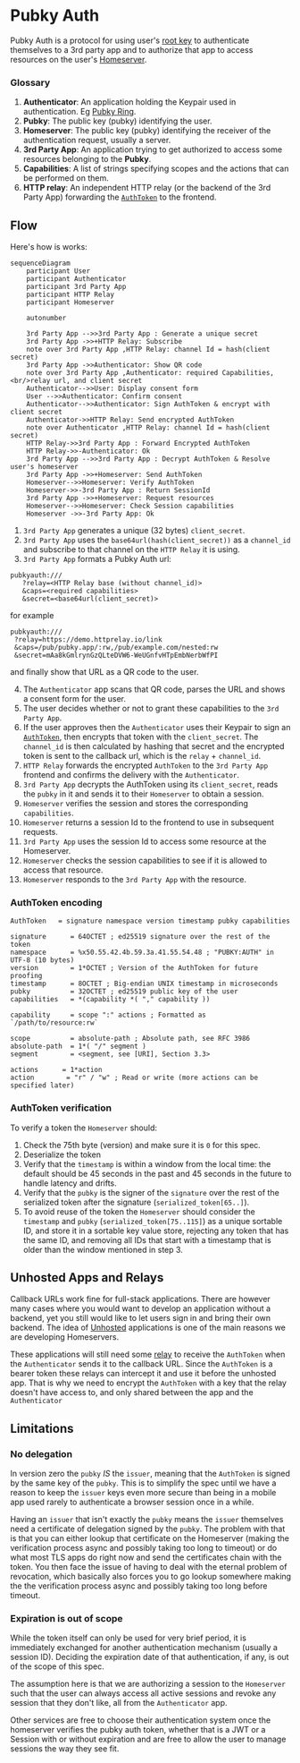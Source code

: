 # Pubky Auth

Pubky Auth is a protocol for using user's [root key](../concepts/rootkey.md) to authenticate themselves to a 3rd party app and to authorize that app to access resources on the user's [Homeserver](../concepts/homeserver.md).

### Glossary
1. **Authenticator**: An application holding the Keypair used in authentication. Eg [Pubky Ring](https://github.com/pubky/pubky-ring).
2. **Pubky**: The public key (pubky) identifying the user.
3. **Homeserver**: The public key (pubky) identifying the receiver of the authentication request, usually a server.
4. **3rd Party App**: An application trying to get authorized to access some resources belonging to the **Pubky**.
5. **Capabilities**: A list of strings specifying scopes and the actions that can be performed on them.
6. **HTTP relay**: An independent HTTP relay (or the backend of the 3rd Party App) forwarding the [`AuthToken`](#authtoken-encoding) to the frontend.  

## Flow

Here's how is works:

```mermaid
sequenceDiagram
    participant User
    participant Authenticator
    participant 3rd Party App 
    participant HTTP Relay
    participant Homeserver

    autonumber
    
    3rd Party App -->>3rd Party App : Generate a unique secret
    3rd Party App ->>+HTTP Relay: Subscribe
    note over 3rd Party App ,HTTP Relay: channel Id = hash(client secret)
    3rd Party App ->>Authenticator: Show QR code
    note over 3rd Party App ,Authenticator: required Capabilities,<br/>relay url, and client secret
    Authenticator-->>User: Display consent form
    User -->>Authenticator: Confirm consent
    Authenticator-->>Authenticator: Sign AuthToken & encrypt with client secret
    Authenticator->>HTTP Relay: Send encrypted AuthToken
    note over Authenticator ,HTTP Relay: channel Id = hash(client secret)
    HTTP Relay->>3rd Party App : Forward Encrypted AuthToken
    HTTP Relay->>-Authenticator: Ok
    3rd Party App -->>3rd Party App : Decrypt AuthToken & Resolve user's homeserver
    3rd Party App ->>+Homeserver: Send AuthToken
    Homeserver-->>Homeserver: Verify AuthToken
    Homeserver->>-3rd Party App : Return SessionId
    3rd Party App ->>+Homeserver: Request resources
    Homeserver-->>Homeserver: Check Session capabilities
    Homeserver ->>-3rd Party App: Ok
```

1. `3rd Party App` generates a unique (32 bytes) `client_secret`.
2. `3rd Party App` uses the `base64url(hash(client_secret))` as a `channel_id` and subscribe to that channel on the `HTTP Relay` it is using.
3. `3rd Party App` formats a Pubky Auth url:
```
pubkyauth:///
   ?relay=<HTTP Relay base (without channel_id)>
   &caps=<required capabilities>
   &secret=<base64url(client_secret)>
```
 for example 
 ```
pubkyauth:///
  ?relay=https://demo.httprelay.io/link
  &caps=/pub/pubky.app/:rw,/pub/example.com/nested:rw
  &secret=mAa8kGmlrynGzQLteDVW6-WeUGnfvHTpEmbNerbWfPI
 ```
 and finally show that URL as a QR code to the user.
 
4. The `Authenticator` app scans that QR code, parses the URL and shows a consent form for the user.
5. The user decides whether or not to grant these capabilities to the `3rd Party App`.
7. If the user approves then the `Authenticator` uses their Keypair to sign an [`AuthToken`](#authtoken-encoding), then encrypts that token with the `client_secret`. The `channel_id` is then calculated by hashing that secret and the encrypted token is sent to the callback url, which is the `relay` + `channel_id`.
8. `HTTP Relay` forwards the encrypted `AuthToken` to the `3rd Party App` frontend and confirms the delivery with the `Authenticator`.
10. `3rd Party App` decrypts the AuthToken using its `client_secret`, reads the `pubky` in it and sends it to their `Homeserver` to obtain a session.
11. `Homeserver` verifies the session and stores the corresponding `capabilities`.
12. `Homeserver` returns a session Id to the frontend to use in subsequent requests.
13. `3rd Party App` uses the session Id to access some resource at the Homeserver.
14. `Homeserver` checks the session capabilities to see if it is allowed to access that resource.
15. `Homeserver` responds to the `3rd Party App` with the resource.

### AuthToken encoding
```abnf
AuthToken   = signature namespace version timestamp pubky capabilities

signature      = 64OCTET ; ed25519 signature over the rest of the token
namespace      = %x50.55.42.4b.59.3a.41.55.54.48 ; "PUBKY:AUTH" in UTF-8 (10 bytes)
version        = 1*OCTET ; Version of the AuthToken for future proofing
timestamp      = 8OCTET ; Big-endian UNIX timestamp in microseconds
pubky          = 32OCTET ; ed25519 public key of the user
capabilities   = *(capability *( "," capability ))

capability     = scope ":" actions ; Formatted as `/path/to/resource:rw`

scope          = absolute-path ; Absolute path, see RFC 3986
absolute-path  = 1*( "/" segment )
segment        = <segment, see [URI], Section 3.3>

actions      = 1*action
action        = "r" / "w" ; Read or write (more actions can be specified later)
```

### AuthToken verification
To verify a token the `Homeserver` should:
1. Check the 75th byte (version) and make sure it is `0` for this spec.
1. Deserialize the token
1. Verify that the `timestamp` is within a window from the local time: the default should be 45 seconds in the past and 45 seconds in the future to handle latency and drifts.
1. Verify that the `pubky` is the signer of the `signature` over the rest of the serialized token after the signature (`serialized_token[65..]`).
1. To avoid reuse of the token the `Homeserver` should consider the `timestamp` and `pubky`  (`serialized_token[75..115]`) as a unique sortable ID, and store it in a sortable key value store, rejecting any token that has the same ID, and removing all IDs that start with a timestamp that is older than the window mentioned in step 3.

## Unhosted Apps and Relays
Callback URLs work fine for full-stack applications. There are however many cases where you would want to develop an application without a backend, yet you still would like to let users sign in and bring their own backend. The idea of [Unhosted](https://unhosted.org/) applications is one of the main reasons we are developing Homeservers.

These applications will still need some [relay](https://httprelay.io/) to receive the `AuthToken` when the `Authenticator` sends it to the callback URL. Since the `AuthToken` is a bearer token these relays can intercept it and use it before the unhosted app. That is why we need to encrypt the `AuthToken` with a key that the relay doesn't have access to, and only shared between the app and the `Authenticator` 

## Limitations

### No delegation
In version zero the `pubky` _IS_ the `issuer`, meaning that the `AuthToken` is signed by the same key of the `pubky`. This is to simplify the spec until we have a reason to keep the `issuer` keys even more secure than being in a mobile app used rarely to authenticate a browser session once in a while.

Having an `issuer` that isn't exactly the `pubky` means the `issuer` themselves need a certificate of delegation signed by the `pubky`. The problem with that is that you can either lookup that certificate on the Homeserver (making the verification process async and possibly taking too long to timeout) or do what most TLS apps do right now and send the certificates chain with the token. You then face the issue of having to deal with the eternal problem of revocation, which basically also forces you to go lookup somewhere making the the verification process async and possibly taking too long before timeout.

### Expiration is out of scope
While the token itself can only be used for very brief period, it is immediately exchanged for another authentication mechanism (usually a session ID). Deciding the expiration date of that authentication, if any, is out of the scope of this spec.

The assumption here is that we are authorizing a session to the `Homeserver` such that the user can always access all active sessions and revoke any session that they don't like, all from the `Authenticator` app.

Other services are free to choose their authentication system once the homeserver verifies the pubky auth token, whether that is a JWT or a Session with or without expiration and are free to allow the user to manage sessions the way they see fit.
